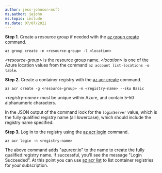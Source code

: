 ```yaml
---
author: jess-johnson-msft
ms.author: jejohn
ms.topic: include
ms.date: 07/07/2022
---
```


**Step 1.** Create a resource group if needed with the [az group create](/cli/azure/group?view=azure-cli-latest#az-group-create) command.

```azurecli
az group create -n <resource-group> -l <location>
```
*\<resource-group>* is the resource group name. *\<location>* is one of the Azure location values from the command `az account list-locations -o table`.

**Step 2.** Create a container registry with the [az acr create](/cli/azure/acr?view=azure-cli-latest#az-acr-create) command.

```azurecli
az acr create -g <resource-group> -n <registry-name> --sku Basic
```
*\<registry-name>* must be unique within Azure, and contain 5-50 alphanumeric characters.

In the JSON output of the command look for the `loginServer` value, which is the fully qualified registry name (all lowercase), which should include the registry name specified.

**Step 3.** Log in to the registry using the [az acr login](/cli/azure/acr?view=azure-cli-latest#az-acr-login) command.

```azurecli
az acr login -n <registry-name>
```

The above command adds "azurecr.io" to the name to create the fully qualified registry name. If successful, you'll see the message "Login Succeeded". At this point you can use [az acr list](/cli/azure/acr?view=azure-cli-latest#az-acr-list) to list container registries for your subscription.